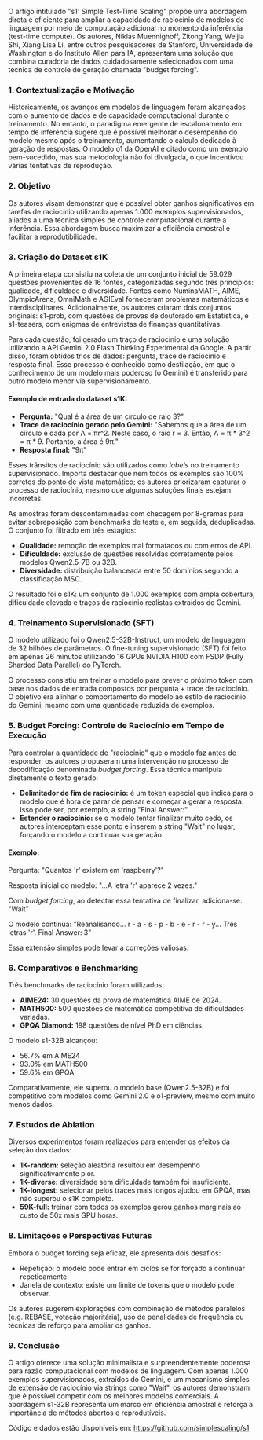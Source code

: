 O artigo intitulado "s1: Simple Test-Time Scaling" propõe uma abordagem direta e eficiente para ampliar a capacidade de raciocínio de modelos de linguagem por meio de computação adicional no momento da inferência (test-time compute). Os autores, Niklas Muennighoff, Zitong Yang, Weijia Shi, Xiang Lisa Li, entre outros pesquisadores de Stanford, Universidade de Washington e do Instituto Allen para IA, apresentam uma solução que combina curadoria de dados cuidadosamente selecionados com uma técnica de controle de geração chamada "budget forcing".

### 1. Contextualização e Motivação
Historicamente, os avanços em modelos de linguagem foram alcançados com o aumento de dados e de capacidade computacional durante o treinamento. No entanto, o paradigma emergente de escalonamento em tempo de inferência sugere que é possível melhorar o desempenho do modelo mesmo após o treinamento, aumentando o cálculo dedicado à geração de respostas. O modelo o1 da OpenAI é citado como um exemplo bem-sucedido, mas sua metodologia não foi divulgada, o que incentivou várias tentativas de reprodução.

### 2. Objetivo
Os autores visam demonstrar que é possível obter ganhos significativos em tarefas de raciocínio utilizando apenas 1.000 exemplos supervisionados, aliados a uma técnica simples de controle computacional durante a inferência. Essa abordagem busca maximizar a eficiência amostral e facilitar a reprodutibilidade.

### 3. Criação do Dataset s1K
A primeira etapa consistiu na coleta de um conjunto inicial de 59.029 questões provenientes de 16 fontes, categorizadas segundo três princípios: qualidade, dificuldade e diversidade. Fontes como NuminaMATH, AIME, OlympicArena, OmniMath e AGIEval forneceram problemas matemáticos e interdisciplinares. Adicionalmente, os autores criaram dois conjuntos originais: s1-prob, com questões de provas de doutorado em Estatística, e s1-teasers, com enigmas de entrevistas de finanças quantitativas.

Para cada questão, foi gerado um traço de raciocínio e uma solução utilizando a API Gemini 2.0 Flash Thinking Experimental da Google. A partir disso, foram obtidos trios de dados: pergunta, trace de raciocínio e resposta final. Esse processo é conhecido como destilação, em que o conhecimento de um modelo mais poderoso (o Gemini) é transferido para outro modelo menor via supervisionamento.

#### Exemplo de entrada do dataset s1K:
- **Pergunta:** "Qual é a área de um círculo de raio 3?"
- **Trace de raciocínio gerado pelo Gemini:**
  "Sabemos que a área de um círculo é dada por A = πr^2.
  Neste caso, o raio r = 3. 
  Então, A = π * 3^2 = π * 9.
  Portanto, a área é 9π."
- **Resposta final:** "9π"

Esses trânsitos de raciocínio são utilizados como *labels* no treinamento supervisionado. Importa destacar que nem todos os exemplos são 100% corretos do ponto de vista matemático; os autores priorizaram capturar o processo de raciocínio, mesmo que algumas soluções finais estejam incorretas.

As amostras foram descontaminadas com checagem por 8-gramas para evitar sobreposição com benchmarks de teste e, em seguida, deduplicadas. O conjunto foi filtrado em três estágios:
- **Qualidade:** remoção de exemplos mal formatados ou com erros de API.
- **Dificuldade:** exclusão de questões resolvidas corretamente pelos modelos Qwen2.5-7B ou 32B.
- **Diversidade:** distribuição balanceada entre 50 domínios segundo a classificação MSC.

O resultado foi o s1K: um conjunto de 1.000 exemplos com ampla cobertura, dificuldade elevada e traços de raciocínio realistas extraídos do Gemini.

### 4. Treinamento Supervisionado (SFT)
O modelo utilizado foi o Qwen2.5-32B-Instruct, um modelo de linguagem de 32 bilhões de parâmetros. O fine-tuning supervisionado (SFT) foi feito em apenas 26 minutos utilizando 16 GPUs NVIDIA H100 com FSDP (Fully Sharded Data Parallel) do PyTorch. 

O processo consistiu em treinar o modelo para prever o próximo token com base nos dados de entrada compostos por pergunta + trace de raciocínio. O objetivo era alinhar o comportamento do modelo ao estilo de raciocínio do Gemini, mesmo com uma quantidade reduzida de exemplos.

### 5. Budget Forcing: Controle de Raciocínio em Tempo de Execução
Para controlar a quantidade de "raciocínio" que o modelo faz antes de responder, os autores propuseram uma intervenção no processo de decodificação denominada *budget forcing*. Essa técnica manipula diretamente o texto gerado:
- **Delimitador de fim de raciocínio:** é um token especial que indica para o modelo que é hora de parar de pensar e começar a gerar a resposta. Isso pode ser, por exemplo, a string "Final Answer:".
- **Estender o raciocínio:** se o modelo tentar finalizar muito cedo, os autores interceptam esse ponto e inserem a string "Wait" no lugar, forçando o modelo a continuar sua geração.

#### Exemplo:
Pergunta: "Quantos 'r' existem em 'raspberry'?"

Resposta inicial do modelo:
"...A letra 'r' aparece 2 vezes."

Com *budget forcing*, ao detectar essa tentativa de finalizar, adiciona-se:
"Wait"

O modelo continua:
"Reanalisando... r - a - s - p - b - e - r - r - y... Três letras 'r'. Final Answer: 3"

Essa extensão simples pode levar a correções valiosas.

### 6. Comparativos e Benchmarking
Três benchmarks de raciocínio foram utilizados:
- **AIME24:** 30 questões da prova de matemática AIME de 2024.
- **MATH500:** 500 questões de matemática competitiva de dificuldades variadas.
- **GPQA Diamond:** 198 questões de nível PhD em ciências.

O modelo s1-32B alcançou:
- 56.7% em AIME24
- 93.0% em MATH500
- 59.6% em GPQA

Comparativamente, ele superou o modelo base (Qwen2.5-32B) e foi competitivo com modelos como Gemini 2.0 e o1-preview, mesmo com muito menos dados.

### 7. Estudos de Ablation
Diversos experimentos foram realizados para entender os efeitos da seleção dos dados:
- **1K-random:** seleção aleatória resultou em desempenho significativamente pior.
- **1K-diverse:** diversidade sem dificuldade também foi insuficiente.
- **1K-longest:** selecionar pelos traces mais longos ajudou em GPQA, mas não superou o s1K completo.
- **59K-full:** treinar com todos os exemplos gerou ganhos marginais ao custo de 50x mais GPU horas.

### 8. Limitações e Perspectivas Futuras
Embora o budget forcing seja eficaz, ele apresenta dois desafios:
- Repetição: o modelo pode entrar em ciclos se for forçado a continuar repetidamente.
- Janela de contexto: existe um limite de tokens que o modelo pode observar.

Os autores sugerem explorações com combinação de métodos paralelos (e.g. REBASE, votação majoritária), uso de penalidades de frequência ou técnicas de reforço para ampliar os ganhos.

### 9. Conclusão
O artigo oferece uma solução minimalista e surpreendentemente poderosa para razão computacional com modelos de linguagem. Com apenas 1.000 exemplos supervisionados, extraídos do Gemini, e um mecanismo simples de extensão de raciocínio via strings como "Wait", os autores demonstram que é possível competir com os melhores modelos comerciais. A abordagem s1-32B representa um marco em eficiência amostral e reforça a importância de métodos abertos e reprodutíveis.

Código e dados estão disponíveis em: https://github.com/simplescaling/s1

